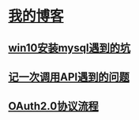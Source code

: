 # [我的博客](./README.md)

## [win10安装mysql遇到的坑](chapter/win10安装mysql遇到的坑.md)
## [记一次调用API遇到的问题](chapter/记一次调用API遇到的问题.md)
## [OAuth2.0协议流程](chapter/OAuth2.0协议流程.md)


